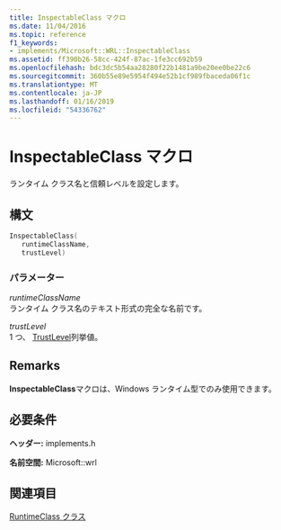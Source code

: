 ```yaml
---
title: InspectableClass マクロ
ms.date: 11/04/2016
ms.topic: reference
f1_keywords:
- implements/Microsoft::WRL::InspectableClass
ms.assetid: ff390b26-58cc-424f-87ac-1fe3cc692b59
ms.openlocfilehash: bdc3dc5b54aa28280f22b1481a9be20ee0be22c6
ms.sourcegitcommit: 360b55e89e5954f494e52b1cf989fbaceda06f1c
ms.translationtype: MT
ms.contentlocale: ja-JP
ms.lasthandoff: 01/16/2019
ms.locfileid: "54336762"
---
```

# <a name="inspectableclass-macro"></a>InspectableClass マクロ

ランタイム クラス名と信頼レベルを設定します。

## <a name="syntax"></a>構文

```cpp
InspectableClass(
   runtimeClassName,
   trustLevel)
```

### <a name="parameters"></a>パラメーター

*runtimeClassName*<br/>
ランタイム クラス名のテキスト形式の完全な名前です。

*trustLevel*<br/>
1 つ、 [TrustLevel](https://msdn.microsoft.com/library/br224625.aspx)列挙値。

## <a name="remarks"></a>Remarks

**InspectableClass**マクロは、Windows ランタイム型でのみ使用できます。

## <a name="requirements"></a>必要条件

**ヘッダー:** implements.h

**名前空間:** Microsoft::wrl

## <a name="see-also"></a>関連項目

[RuntimeClass クラス](runtimeclass-class.md)